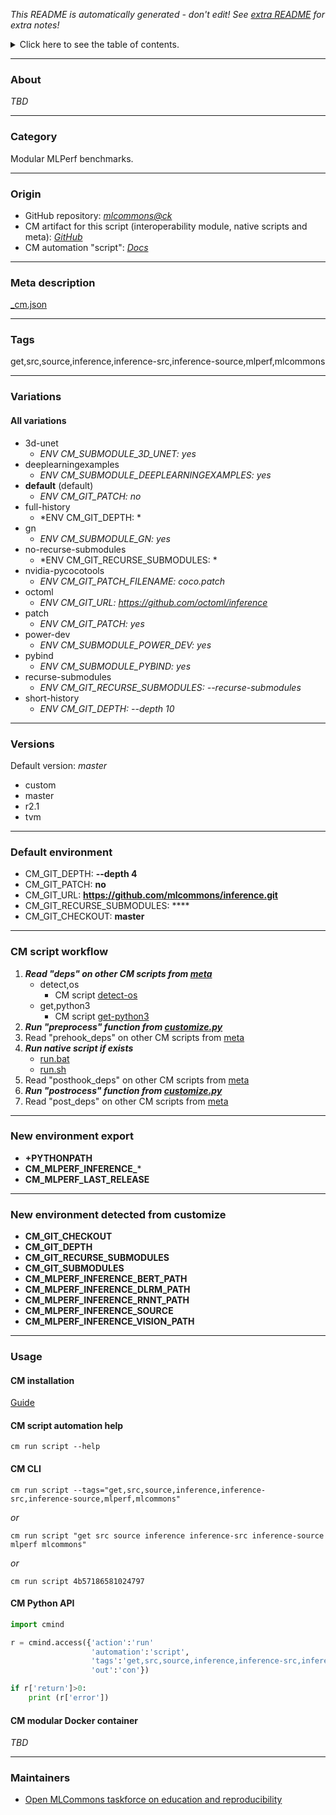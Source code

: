 *This README is automatically generated - don't edit! See [extra README](README-extra.md) for extra notes!*

<details>
<summary>Click here to see the table of contents.</summary>

* [About](#about)
* [Category](#category)
* [Origin](#origin)
* [Meta description](#meta-description)
* [Tags](#tags)
* [Variations](#variations)
  * [ All variations](#all-variations)
* [Versions](#versions)
* [Default environment](#default-environment)
* [CM script workflow](#cm-script-workflow)
* [New environment export](#new-environment-export)
* [New environment detected from customize](#new-environment-detected-from-customize)
* [Usage](#usage)
  * [ CM installation](#cm-installation)
  * [ CM script automation help](#cm-script-automation-help)
  * [ CM CLI](#cm-cli)
  * [ CM Python API](#cm-python-api)
  * [ CM modular Docker container](#cm-modular-docker-container)
* [Maintainers](#maintainers)

</details>

___
### About

*TBD*
___
### Category

Modular MLPerf benchmarks.
___
### Origin

* GitHub repository: *[mlcommons@ck](https://github.com/mlcommons/ck/tree/master/cm-mlops)*
* CM artifact for this script (interoperability module, native scripts and meta): *[GitHub](https://github.com/mlcommons/ck/tree/master/cm-mlops/script/get-mlperf-inference-src)*
* CM automation "script": *[Docs](https://github.com/octoml/ck/blob/master/docs/list_of_automations.md#script)*

___
### Meta description
[_cm.json](_cm.json)

___
### Tags
get,src,source,inference,inference-src,inference-source,mlperf,mlcommons

___
### Variations
#### All variations
* 3d-unet
  - *ENV CM_SUBMODULE_3D_UNET: yes*
* deeplearningexamples
  - *ENV CM_SUBMODULE_DEEPLEARNINGEXAMPLES: yes*
* **default** (default)
  - *ENV CM_GIT_PATCH: no*
* full-history
  - *ENV CM_GIT_DEPTH: *
* gn
  - *ENV CM_SUBMODULE_GN: yes*
* no-recurse-submodules
  - *ENV CM_GIT_RECURSE_SUBMODULES: *
* nvidia-pycocotools
  - *ENV CM_GIT_PATCH_FILENAME: coco.patch*
* octoml
  - *ENV CM_GIT_URL: https://github.com/octoml/inference*
* patch
  - *ENV CM_GIT_PATCH: yes*
* power-dev
  - *ENV CM_SUBMODULE_POWER_DEV: yes*
* pybind
  - *ENV CM_SUBMODULE_PYBIND: yes*
* recurse-submodules
  - *ENV CM_GIT_RECURSE_SUBMODULES:  --recurse-submodules*
* short-history
  - *ENV CM_GIT_DEPTH: --depth 10*
___
### Versions
Default version: *master*

* custom
* master
* r2.1
* tvm
___
### Default environment

* CM_GIT_DEPTH: **--depth 4**
* CM_GIT_PATCH: **no**
* CM_GIT_URL: **https://github.com/mlcommons/inference.git**
* CM_GIT_RECURSE_SUBMODULES: ****
* CM_GIT_CHECKOUT: **master**
___
### CM script workflow

  1. ***Read "deps" on other CM scripts from [meta](https://github.com/mlcommons/ck/tree/master/cm-mlops/script/get-mlperf-inference-src/_cm.json)***
     * detect,os
       - CM script [detect-os](https://github.com/mlcommons/ck/tree/master/cm-mlops/script/detect-os)
     * get,python3
       - CM script [get-python3](https://github.com/mlcommons/ck/tree/master/cm-mlops/script/get-python3)
  1. ***Run "preprocess" function from [customize.py](https://github.com/mlcommons/ck/tree/master/cm-mlops/script/get-mlperf-inference-src/customize.py)***
  1. Read "prehook_deps" on other CM scripts from [meta](https://github.com/mlcommons/ck/tree/master/cm-mlops/script/get-mlperf-inference-src/_cm.json)
  1. ***Run native script if exists***
     * [run.bat](https://github.com/mlcommons/ck/tree/master/cm-mlops/script/get-mlperf-inference-src/run.bat)
     * [run.sh](https://github.com/mlcommons/ck/tree/master/cm-mlops/script/get-mlperf-inference-src/run.sh)
  1. Read "posthook_deps" on other CM scripts from [meta](https://github.com/mlcommons/ck/tree/master/cm-mlops/script/get-mlperf-inference-src/_cm.json)
  1. ***Run "postrocess" function from [customize.py](https://github.com/mlcommons/ck/tree/master/cm-mlops/script/get-mlperf-inference-src/customize.py)***
  1. Read "post_deps" on other CM scripts from [meta](https://github.com/mlcommons/ck/tree/master/cm-mlops/script/get-mlperf-inference-src/_cm.json)
___
### New environment export

* **+PYTHONPATH**
* **CM_MLPERF_INFERENCE_***
* **CM_MLPERF_LAST_RELEASE**
___
### New environment detected from customize

* **CM_GIT_CHECKOUT**
* **CM_GIT_DEPTH**
* **CM_GIT_RECURSE_SUBMODULES**
* **CM_GIT_SUBMODULES**
* **CM_MLPERF_INFERENCE_BERT_PATH**
* **CM_MLPERF_INFERENCE_DLRM_PATH**
* **CM_MLPERF_INFERENCE_RNNT_PATH**
* **CM_MLPERF_INFERENCE_SOURCE**
* **CM_MLPERF_INFERENCE_VISION_PATH**
___
### Usage

#### CM installation
[Guide](https://github.com/mlcommons/ck/blob/master/docs/installation.md)

#### CM script automation help
```cm run script --help```

#### CM CLI
`cm run script --tags="get,src,source,inference,inference-src,inference-source,mlperf,mlcommons"`

*or*

`cm run script "get src source inference inference-src inference-source mlperf mlcommons"`

*or*

`cm run script 4b57186581024797`

#### CM Python API

```python
import cmind

r = cmind.access({'action':'run'
                  'automation':'script',
                  'tags':'get,src,source,inference,inference-src,inference-source,mlperf,mlcommons'
                  'out':'con'})

if r['return']>0:
    print (r['error'])
```

#### CM modular Docker container
*TBD*
___
### Maintainers

* [Open MLCommons taskforce on education and reproducibility](https://github.com/mlcommons/ck/blob/master/docs/mlperf-education-workgroup.md)